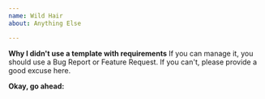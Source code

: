```yaml
---
name: Wild Hair
about: Anything Else

---
```


**Why I didn't use a template with requirements**
If you can manage it, you should use a Bug Report or Feature Request. If you can't, please provide a good excuse here.

**Okay, go ahead:**
